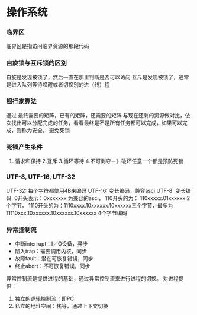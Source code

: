 # 操作系统

### 临界区
临界区是指访问临界资源的那段代码 


### 自旋锁与互斥锁的区别
自旋是发现被锁了，然后一直在那里判断是否可以访问
互斥是发现被锁了，通常是进入队列等待唤醒或者切换别的进（线）程

### 银行家算法
通过 最终需要的矩阵，已有的矩阵，还需要的矩阵 与现在还剩的资源做对比，依次找出可以分配完成的任务，看看最终是不是所有任务都可以完成，如果可以完成，则称为安全。
避免死锁

### 死锁产生条件
1. 请求和保持 2.互斥 3.循环等待 4.不可剥夺－》破坏任意一个都是预防死锁

### UTF-8, UTF-16, UTF-32
UTF-32: 每个字符都使用4B来编码
UTF-16:  变长编码，兼容asci
UTF-8: 变长编码. 0开头表示：0xxxxxxx 为兼容的asci， 110开头的为： 110xxxxx.01xxxxxx 2个字节， 1110开头的为：1110xxxx.10xxxxxx.10xxxxxx三个字节，最多为11110xxx.10xxxxxx.10xxxxxx.10xxxxxx 4个字节编码

### 异常控制流
* 中断interrupt：I／O设备，异步
* 陷入trap：需要调用内核，同步
* 故障fault：潜在可恢复错误，同步
* 终止abort：不可恢复错误，同步

异常控制流是提供进程的基础，通过异常控制流来进行进程的切换。
对进程提供：
1. 独立的逻辑控制流：即PC
2. 私立的地址空间：栈等，通过上下文切换




